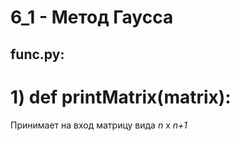 # 6_1 - Метод Гаусса
## func.py:
# 1) def printMatrix(matrix):
  Принимает на вход матрицу вида *n* x *n+1* 
